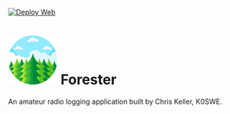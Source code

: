 [![Deploy Web](https://github.com/k0swe/forester/actions/workflows/web-deploy.yml/badge.svg?branch=main)](https://github.com/k0swe/forester/actions/workflows/web-deploy.yml)

# <img src="https://github.com/k0swe/forester/raw/main/web/src/assets/pine-tree.svg" width="100px" alt="Forester logo"> Forester

An amateur radio logging application built by Chris Keller, K0SWE.
